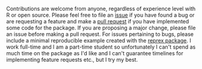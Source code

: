 Contributions are welcome from anyone, regardless of experience level with R or open source.  Please feel free to file an [issue](https://github.com/bfgray3/cattonum/issues) if you have found a bug or are requesting a feature and make a [pull request](https://github.com/bfgray3/cattonum/pulls) if you have implemented some code for the package.  If you are proposing a major change, please file an issue before making a pull request.  For issues pertaining to bugs, please include a minimal reproducible example created with the [reprex package](https://github.com/tidyverse/reprex).  I work full-time and I am a part-time student so unfortunately I can't spend as much time on the package as I'd like and I can't guarantee timelines for implementing feature requests etc., but I try my best.
